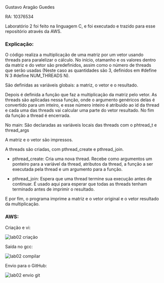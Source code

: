 Gustavo Aragão Guedes

RA: 10376534

Laboratório 2 foi feito na linguagem C, e foi executado e trazido para esse repositório através da AWS. 

### Explicação:
O código realiza a multiplicação de uma matriz por um vetor usando threads para paralelizar o cálculo.
No início, otamanho e os valores dentro da matriz e do vetor são predefinidos, assim como o número de threads que serão usadas (Neste caso as quantidades são 3, definidos em #define N 3 #define NUM_THREADS N).

São definidas as variáveis globais: a matriz, o vetor e o resultado.

Depois é definida a função que faz a multiplicação da matriz pelo vetor. As threads são aplicadas nessa função, onde o argumento genéricos delas é convertido para um inteiro, e esse número inteiro é atribuido ao id da thread e cada uma das threads vai calcular uma parte do vetor resultado. No fim da função a thread é encerrada.

No main: 
São declaradas as variáveis locais das threads com o phtread_t e thread_args

A matriz e o vetor são impressos.

A threads são criadas, com pthread_create e pthread_join.

- pthread_create: Cria uma nova thread. Recebe como argumentos um ponteiro para a variável da thread, atributos da thread, a função a ser executada pela thread e um argumento para a função.

- pthread_join: Espera que uma thread termine sua execução antes de continuar. É usado aqui para esperar que todas as threads tenham terminado antes de imprimir o resultado.

E por fim, o programa imprime a matriz e o vetor original e o vetor resultado da multiplicação.

### AWS:

Criação e vi:

![lab02 criação](https://github.com/Gustavo-Aragao-Guedes/CP05G/assets/64610385/ea02ba05-e4a3-4f72-9d89-82017c332c1e)

Saída no gcc:

![lab02 compilar](https://github.com/Gustavo-Aragao-Guedes/CP05G/assets/64610385/88815660-8723-4f88-b1f7-40fbebad4058)

Envio para o GitHub:

![lab02 envio git](https://github.com/Gustavo-Aragao-Guedes/CP05G/assets/64610385/20f6d938-fc3d-4714-9b99-cfa68cb01ed9)




